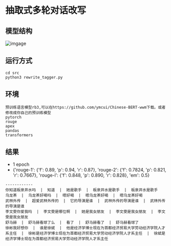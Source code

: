 # 抽取式多轮对话改写

## 模型结构
![imgage](://github.com/zhusleep/tagger_rewriter/blob/master/model.jpg)

## 运行方式
```
cd src
python3 rewrite_tagger.py
```

## 环境
```
预训练语言模型rb3,可以在https://github.com/ymcui/Chinese-BERT-wwm下载。或者修改成你自己的预训练模型
pytorch
rouge
apex
pandas
transformers
```

## 结果
* 1 epoch
* {'rouge-1': {'f': 0.89, 'p': 0.94, 'r': 0.87}, 'rouge-2': {'f': 0.7824, 'p': 0.821, 'r': 0.7667}, 'rouge-l': {'f': 0.848, 'p': 0.890, 'r': 0.828}, 'em': 0.5}
```
------------
你知道板泉井水吗  |  知道  |  她是歌手  |  板泉井水是歌手  |  板泉井水是歌手
乌龙茶  |  乌龙茶好喝吗  |  嗯好喝  |  嗯乌龙茶好喝  |  嗯乌龙茶好喝
武林外传  |  超爱武林外传的  |  它的导演是谁  |  武林外传的导演是谁  |  武林外传的导演是谁
李文雯你爱我吗  |  李文雯是哪位啊  |  她是我女朋友  |  李文雯是我女朋友  |  李文雯是我女朋友
舒马赫  |  舒马赫看球了么  |  看了  |  舒马赫看了  |  舒马赫看球了
徐彬我好想你  |  谁是徐斌  |  他是经济学博士现在为首都经济贸易大学劳动经济学院人才系主任  |  徐彬是经济学博士现在为首都经济贸易大学劳动经济学院人才系主任  |  徐斌是经济学博士现在为首都经济贸易大学劳动经济学院人才系主任
```
